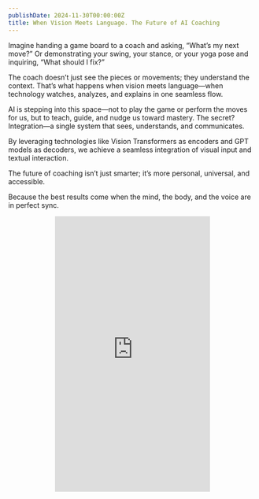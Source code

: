 ```yaml
---
publishDate: 2024-11-30T00:00:00Z
title: When Vision Meets Language. The Future of AI Coaching
---
```

Imagine handing a game board to a coach and asking, “What’s my next move?” Or demonstrating your swing, your stance, or your yoga pose and inquiring, “What should I fix?”

The coach doesn’t just see the pieces or movements; they understand the context. That’s what happens when vision meets language—when technology watches, analyzes, and explains in one seamless flow.

AI is stepping into this space—not to play the game or perform the moves for us, but to teach, guide, and nudge us toward mastery. The secret? Integration—a single system that sees, understands, and communicates.

By leveraging technologies like Vision Transformers as encoders and GPT models as decoders, we achieve a seamless integration of visual input and textual interaction.

The future of coaching isn’t just smarter; it’s more personal, universal, and accessible.

Because the best results come when the mind, the body, and the voice are in perfect sync.

<iframe 
  style="display: block; width: 315px; height: 560px; margin: 0 auto;" 
  src="https://www.youtube.com/embed/ZQEGRxposrw?si=AqJDuqZ_rTai0niR" 
  title="YouTube video player" 
  frameborder="0" 
  allow="accelerometer; autoplay; clipboard-write; encrypted-media; gyroscope; picture-in-picture; web-share" 
  referrerpolicy="strict-origin-when-cross-origin" 
  allowfullscreen>
</iframe>
